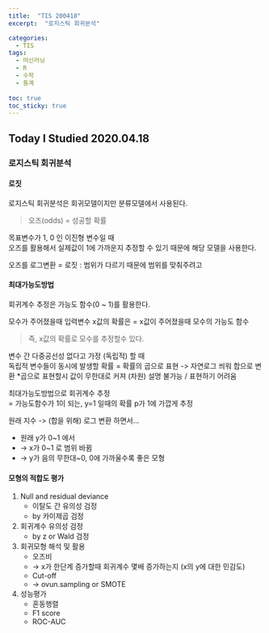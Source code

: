```yaml
---
title:  "TIS 200418"
excerpt:  "로지스틱 회귀분석"

categories:
  - TIS
tags:
  - 머신러닝
  - R
  - 수학
  - 통계
  
toc: true
toc_sticky: true
---
```


## Today I Studied 2020.04.18

### 로지스틱 회귀분석

#### 로짓
로지스틱 회귀분석은 회귀모델이지만 분류모델에서 사용된다. 
> 오즈(odds) = 성공할 확률

목표변수가 1, 0 인 이진형 변수일 때<br>
오즈를 활용해서 실제값이 1에 가까운지 추정할 수 있기 때문에 해당 모델을 사용한다. 

오즈를 로그변환 = 로짓 : 범위가 다르기 때문에 범위를 맞춰주려고

#### 최대가능도방법
회귀계수 추정은 가능도 함수(0 ~ 1)를 활용한다. 

모수가 주어졌을때 입력변수 x값의 확률은 = x값이 주어졌을때 모수의 가능도 함수
> 즉, x값의 확률로 모수를 추정할수 있다.

변수 간 다중공선성 없다고 가정 (독립적) 할 때<br>
독립적 변수들이 동시에 발생할 확률 = 확률의 곱으로 표현 -> 자연로그 씌워 합으로 변환
*곱으로 표현할시 값이 무한대로 커져 (차원) 설명 불가능 / 표현하기 어려움

최대가능도방법으로 회귀계수 추정<br>
= 가능도함수가 1이 되는, y=1 일때의 확률 p가 1에 가깝게 추정

원래 지수 -> (합을 위해) 로그 변환 하면서...
* 원래 y가 0~1 에서
* -> x가 0~1 로 범위 바뀜
* -> y가 음의 무한대~0, 0에 가까울수록 좋은 모형 

#### 모형의 적합도 평가 
1. Null and residual deviance 
    * 이탈도 간 유의성 검정
    * by 카이제곱 검정
2. 회귀계수 유의성 검정
    * by z or Wald 검정
3. 회귀모형 해석 및 활용
    * 오즈비
    * -> x가 한단계 증가할때 회귀계수 몇배 증가하는지 (x의 y에 대한 민감도) 
    * Cut-off 
    * -> ovun.sampling or SMOTE
4. 성능평가
    * 혼동행렬
    * F1 score
    * ROC-AUC
